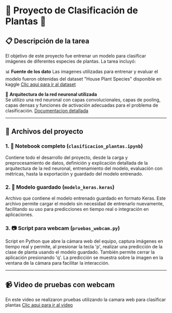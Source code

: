 # 🌿 Proyecto de Clasificación de Plantas 🌿

## 📋 Descripción de la tarea

El objetivo de este proyecto fue entrenar un modelo para clasificar imágenes de diferentes especies de plantas. La tarea incluyó:

📊 **Fuente de los dato**
Las imagenes utilizadas para entrenar y evaluar el modelo fueron obtenidas del dataset "House Plant Species" disponible en kaggle
[Clic aqui para ir al dataset](https://www.kaggle.com/datasets/kacpergregorowicz/house-plant-species/data)


🧠 **Arquitectura de la red neuronal utilizada**  
Se utilizo una red neuronal con capas convolucionales, capas de pooling, capas densas y funciones de activación adecuadas para el problema de clasificación.
[Documentacion detallada](https://github.com/jesusBarrazaCastro/itc_topicos_ia/blob/main/UNIDAD%204/TAREA%202/documentacion_clasificacion_plantas.pdf)

---

## 📁 Archivos del proyecto

### 1. 📓 Notebook completo (`clasificacion_plantas.ipynb`)

Contiene todo el desarrollo del proyecto, desde la carga y preprocesamiento de datos, definición y explicación detallada de la arquitectura de la red neuronal, entrenamiento del modelo, evaluación con métricas, hasta la exportación y guardado del modelo entrenado.

### 2. 🧩 Modelo guardado (`modelo_keras.keras`)

Archivo que contiene el modelo entrenado guardado en formato Keras. Este archivo permite cargar el modelo sin necesidad de entrenarlo nuevamente, facilitando su uso para predicciones en tiempo real o integración en aplicaciones.

### 3. 📷 Script para webcam (`pruebas_webcam.py`)

Script en Python que abre la cámara web del equipo, captura imágenes en tiempo real y permite, al presionar la tecla 'p', realizar una predicción de la clase de planta usando el modelo guardado. También permite cerrar la aplicación presionando 'q'. La predicción se muestra sobre la imagen en la ventana de la cámara para facilitar la interacción.

---

## 📹 Video de pruebas con webcam
En este video se realizaron pruebas utilizando la camara web para clasificar plantas
[Clic aqui para ir al video]([https://www.kaggle.com/datasets/kacpergregorowicz/house-plant-species/data](https://youtu.be/IKAmNQ2jGpc))
